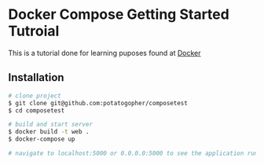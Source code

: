 # Docker Compose Getting Started Tutroial
This is a tutorial done for learning puposes found at [Docker](https://docs.docker.com/compose/gettingstarted/)

## Installation
```bash
# clone project
$ git clone git@github.com:potatogopher/composetest
$ cd composetest

# build and start server
$ docker build -t web .
$ docker-compose up

# navigate to localhost:5000 or 0.0.0.0:5000 to see the application running
```